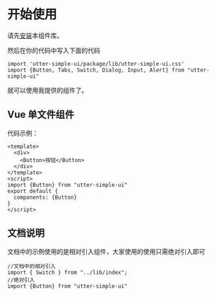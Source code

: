 # 开始使用
请先[安装](#/doc/install)本组件库。

然后在你的代码中写入下面的代码

```
import 'utter-simple-ui/package/lib/utter-simple-ui.css'
import {Button, Tabs, Switch, Dialog, Input, Alert} from "utter-simple-ui"
```

就可以使用我提供的组件了。

## Vue 单文件组件

代码示例：

```
<template>
  <div>
    <Button>按钮</Button>
  </div>
</template>
<script>
import {Button} from "utter-simple-ui"
export default {
  components: {Button}
}
</script>
```

## 文档说明

文档中的示例使用的是相对引入组件，大家使用的使用只需绝对引入即可

```
//文档中的相对引入
import { Switch } from "../lib/index";
//绝对引入
import {Button} from "utter-simple-ui"
```